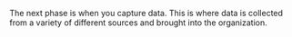 The next phase is when you capture data. This is where data is collected from a variety of different sources and brought into the organization.
